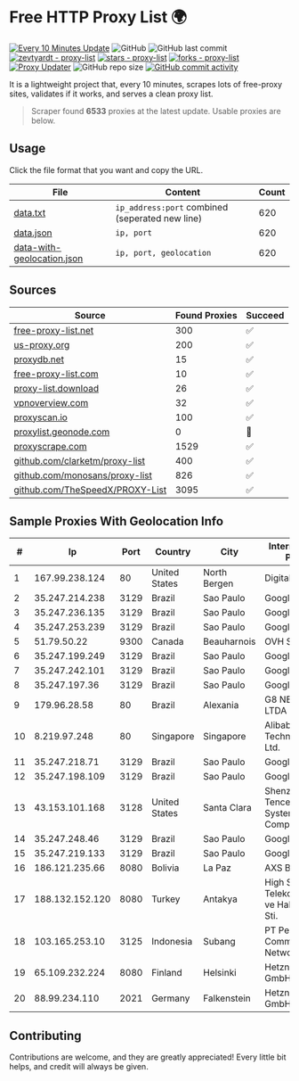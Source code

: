 
# Free HTTP Proxy List 🌍

[![Every 10 Minutes Update](https://github.com/mertguvencli/http-proxy-list/actions/workflows/main.yml/badge.svg?branch=main)](https://github.com/mertguvencli/http-proxy-list/actions/workflows/main.yml)
![GitHub](https://img.shields.io/github/license/mertguvencli/http-proxy-list)
![GitHub last commit](https://img.shields.io/github/last-commit/mertguvencli/http-proxy-list)
[![zevtyardt - proxy-list](https://img.shields.io/static/v1?label=zevtyardt&message=proxy-list&color=blue&logo=github)](https://github.com/zevtyardt/proxy-list "Go to GitHub repo")
[![stars - proxy-list](https://img.shields.io/github/stars/zevtyardt/proxy-list?style=social)](https://github.com/zevtyardt/proxy-list)
[![forks - proxy-list](https://img.shields.io/github/forks/zevtyardt/proxy-list?style=social)](https://github.com/zevtyardt/proxy-list)
[![Proxy Updater](https://github.com/zevtyardt/proxy-list/workflows/Proxy%20Updater/badge.svg)](https://github.com/zevtyardt/proxy-list/actions?query=workflow:"Proxy+Updater")
![GitHub repo size](https://img.shields.io/github/repo-size/zevtyardt/proxy-list)
[![GitHub commit activity](https://img.shields.io/github/commit-activity/m/zevtyardt/proxy-list?logo=commits)](https://github.com/zevtyardt/proxy-list/commits/main)

It is a lightweight project that, every 10 minutes, scrapes lots of free-proxy sites, validates if it works, and serves a clean proxy list.

> Scraper found **6533** proxies at the latest update. Usable proxies are below.

## Usage

Click the file format that you want and copy the URL.

|File|Content|Count|
|----|-------|-----|
|[data.txt](https://raw.githubusercontent.com/mertguvencli/http-proxy-list/main/proxy-list/data.txt)|`ip_address:port` combined (seperated new line)|620|
|[data.json](https://raw.githubusercontent.com/mertguvencli/http-proxy-list/main/proxy-list/data.json)|`ip, port`|620|
|[data-with-geolocation.json](https://raw.githubusercontent.com/mertguvencli/http-proxy-list/main/proxy-list/data-with-geolocation.json)|`ip, port, geolocation`|620|

## Sources

|Source|Found Proxies|Succeed|
|------|-------------|-------|
|[free-proxy-list.net](https://free-proxy-list.net)|300|✅|
|[us-proxy.org](https://www.us-proxy.org)|200|✅|
|[proxydb.net](http://proxydb.net)|15|✅|
|[free-proxy-list.com](https://free-proxy-list.com/?page=&port=&type%5B%5D=http&type%5B%5D=https&up_time=0&search=Search)|10|✅|
|[proxy-list.download](https://www.proxy-list.download/HTTP)|26|✅|
|[vpnoverview.com](https://vpnoverview.com/privacy/anonymous-browsing/free-proxy-servers)|32|✅|
|[proxyscan.io](https://www.proxyscan.io)|100|✅|
|[proxylist.geonode.com](https://proxylist.geonode.com/api/proxy-list?limit=300&page=1&sort_by=lastChecked&sort_type=desc&protocols=http,https)|0|🚫|
|[proxyscrape.com](https://api.proxyscrape.com/v2/?request=displayproxies&protocol=http&timeout=10000&country=all&ssl=all&anonymity=all)|1529|✅|
|[github.com/clarketm/proxy-list](https://raw.githubusercontent.com/clarketm/proxy-list/master/proxy-list-raw.txt)|400|✅|
|[github.com/monosans/proxy-list](https://raw.githubusercontent.com/monosans/proxy-list/main/proxies/http.txt)|826|✅|
|[github.com/TheSpeedX/PROXY-List](https://raw.githubusercontent.com/TheSpeedX/PROXY-List/master/http.txt)|3095|✅|


## Sample Proxies With Geolocation Info

|#|Ip|Port|Country|City|Internet Service Provider|
|-|--|----|-------|----|-------------------------|
|1|167.99.238.124|80|United States|North Bergen|DigitalOcean, LLC|
|2|35.247.214.238|3129|Brazil|Sao Paulo|Google LLC|
|3|35.247.236.135|3129|Brazil|Sao Paulo|Google LLC|
|4|35.247.253.239|3129|Brazil|Sao Paulo|Google LLC|
|5|51.79.50.22|9300|Canada|Beauharnois|OVH SAS|
|6|35.247.199.249|3129|Brazil|Sao Paulo|Google LLC|
|7|35.247.242.101|3129|Brazil|Sao Paulo|Google LLC|
|8|35.247.197.36|3129|Brazil|Sao Paulo|Google LLC|
|9|179.96.28.58|80|Brazil|Alexania|G8 NETWORKS LTDA|
|10|8.219.97.248|80|Singapore|Singapore|Alibaba (US) Technology Co., Ltd.|
|11|35.247.218.71|3129|Brazil|Sao Paulo|Google LLC|
|12|35.247.198.109|3129|Brazil|Sao Paulo|Google LLC|
|13|43.153.101.168|3128|United States|Santa Clara|Shenzhen Tencent Computer Systems Company Limited|
|14|35.247.248.46|3129|Brazil|Sao Paulo|Google LLC|
|15|35.247.219.133|3129|Brazil|Sao Paulo|Google LLC|
|16|186.121.235.66|8080|Bolivia|La Paz|AXS Bolivia S. A.|
|17|188.132.152.120|8080|Turkey|Antakya|High Speed Telekomunikasyon ve Hab. Hiz. Ltd. Sti.|
|18|103.165.253.10|3125|Indonesia|Subang|PT Pelangi Communication Network|
|19|65.109.232.224|8080|Finland|Helsinki|Hetzner Online GmbH|
|20|88.99.234.110|2021|Germany|Falkenstein|Hetzner Online GmbH|



## Contributing

Contributions are welcome, and they are greatly appreciated! Every
little bit helps, and credit will always be given.

